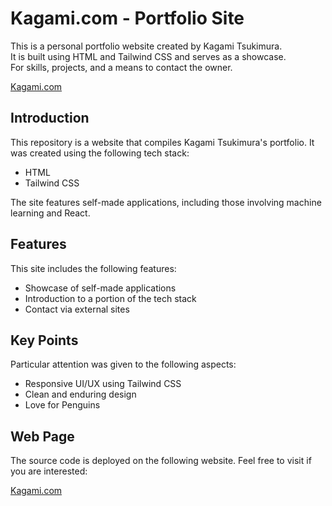 # Kagami.com - Portfolio Site

This is a personal portfolio website created by Kagami Tsukimura.  
It is built using HTML and Tailwind CSS and serves as a showcase.  
For skills, projects, and a means to contact the owner.

[Kagami.com](https://kagami-portfolio.netlify.app/)

## Introduction

This repository is a website that compiles Kagami Tsukimura's portfolio. It was created using the following tech stack:

- HTML
- Tailwind CSS

The site features self-made applications, including those involving machine learning and React.

## Features

This site includes the following features:

- Showcase of self-made applications
- Introduction to a portion of the tech stack
- Contact via external sites

## Key Points

Particular attention was given to the following aspects:

- Responsive UI/UX using Tailwind CSS
- Clean and enduring design
- Love for Penguins

## Web Page

The source code is deployed on the following website. Feel free to visit if you are interested:

[Kagami.com](https://kagami-portfolio.netlify.app/)
